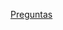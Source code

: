 [Preguntas](https://www.cosmopolitan.com/es/consejos-planes/familia-amigos/a37021139/trivial-mejores-preguntas-jugar/)
